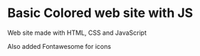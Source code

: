 # Basic Colored web site with JS

Web site made with HTML, CSS and JavaScript

Also added Fontawesome for icons